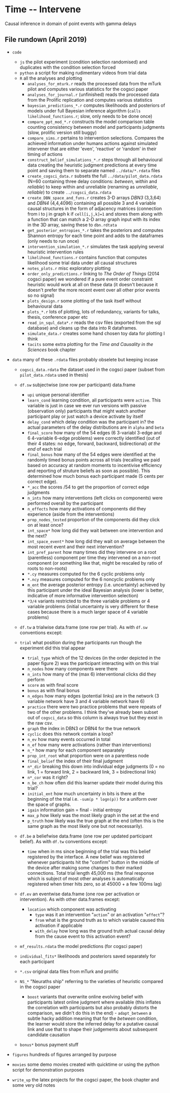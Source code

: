 # Time -- Intervene

Causal inference in domain of point events with gamma delays

## File rundown (April 2019)

- `code`

  - `js` the pilot experiment (condition selection randomised) and duplicates with the condition selection forced
  - `python` a script for making rudimentary videos from trial data
  - `R` all the analyses and plotting
  	- `analyses_for_mturk.r` reads the processed data from the mTurk pilot and computes various statistics for the cogsci paper
  	- `analyses_for_journal.r` (unfinished) reads the processed data from the Prolific replication and computes various statistics
  	- `bayesian_predictions_*.r` computes likelihoods and posteriors of models under full Bayesian inference algorithm (`calls likelihood_functions.r`; slow, only needs to be done once)
  	- `compare_ppt_mod_*.r` constructs the model comparison table counting consistency between model and participants judgments (slow, prolific version still buggy)
  	- `compare_sims.r` pertains to intervention selections.  Compares the achieved information under humans actions against simulated intervener that are either 'even', 'reactive' or 'random' in their timing of actions
  	- `construct_belief_simulations_*.r` steps through all behavioural data creating the heuristic judgment predictions at every time point and saving them to separate named `../data/*.rdata` files
  	- `create_cogsci_data.r` subsets the full `../data/pilot_data.rdata` (N=60 containing three delay conditions: _between, within_ and _reliable_) to keep within and unreliable (renaming as _unreliable_, _reliable_) to create `../cogsci_data.rdata`
  	- `create_DBN_space_and_funs.r` creates 3-D arrays _DBN3_ (3,3,64) and _DBN4_ (4,4,4096) containing all possible 3 and 4 variable causal structures in the form of adjacency matrices (connection from i to j in graph k if `cell[i,j,k]=1` and stores them along with a function that can match a 2-D array graph input with its index in the 3D array, saving these to `dbn.rdtata`
  	- `get_posterior_entropies_*.r` takes the posteriors and computes Shannon entropy for each time point and adds to the dataframes (only needs to run once)
  	- `intervention_simulation_*.r` simulates the task applying several heuristic intervention rules
  	- `likelihood_functions.r` contains function that computes likelihood some trial data under all causal structures
  	- `notes_plots.r` misc exploratory plotting
  	- `order_only_predictions.r` linking to _The Order of Things_ (2014 cogsci paper) we wondered if a pure event order constraint heuristic would work at all on these data (it doesn't because it doesn't prefer the more recent event over all other prior events so no signal)
  	- `plots_design.r` some plotting of the task itself without behavioural data
  	- `plots_*.r` lots of plotting, lots of redundancy, variants for talks, thesis, conference paper etc
  	- `read_in_squl_data*.r` reads the csv files (exported from the sql database) and cleans up the data into R dataframes.
  	- `simulate_data.r` creates some hand chosen toy data for plotting I think
  	- `tacits` some extra plotting for the _Time and Causality in the Sciences_ book chapter

- `data` many of these `.rdata` files probably obselete but keeping incase

	- `cogsci_data.rdata` the dataset used in the cogsci paper (subset from `pilot_data.rdata` used in thesis)
     - `df.sw` subjectwise (one row per participant) data.frame

     	- `upi` unique personal identifier
      	- `learn_cond` learning condition, all participants were `active`.  This variable is just in case we ever run versions with passive (observation only) participants that might watch another participant play or just watch a device activate by itself
     	- `delay_cond` which delay condition was the participant in? the actual parameters of the delay distributions are in `alpha` and `beta`
     	- `final_score` how many of the 54 edges (6 3-variabl 3-edge and 6 4-variable 6-edge problems) were correctly identified (out of their 4 states: no edge, forward, backward, bidirectional) _at the end_ of each trial
     	- `final_bonus` how many of the 54 edges were identified at the randomly timed bonus points across all trials (recalling we paid based on accuracy at random moments to incentivise efficiency and reporting of struture beliefs as soon as possible).  This determined how much bonus each participant made (5 cents per correct edge).
     	- `*_acc` the scores /54 to get the proportion of correct edge judgments
     	-  `n_ints` how many interventions (left clicks on components) were performed overall by the participant
     	- `n_effects` how many activations of components did they experience (aside from the interventions)
     	- `prop_nodes_tested` proportion of the components did they click on at least once?
     	- `int_space*` how long did they wait between one intervention and the next?
     	- `int_space_event*` how long did they wait on average between the most recent event and their next intervention?
     	- `int_pref_parent` how many times did they intervene on a root (parentless) component per time they intervened on a non-root component (or something like that, might be rescaled by ratio of roots to non-roots)
     	- `*.cy` measures computed for the 6 cyclic problems only
     	- `*.ncy` measures computed for the 6 noncyclic problems only
     	- `m_ent` the average posterior entropy (i.e. uncertainty) achieved by this participant under the ideal Bayesian analysis (lower is better, indicative of more informative intervention selection)
     	- `*3/4` variants restricted to the three variable problems or 4 variable problems (initial uncertainty is very different for these cases because there is a much larger space of 4 variable problems)

    - `df.tw` a trialwise data.frame (one row per trial).  As with `df.sw` conventions except:
    	
	- `trial` what position during the participants run though the experiment did this trial appear
      	- `trial_type` which of the 12 devices (in the order depicted in the paper figure 2) was the participant interacting with on this trial
      	- `n_nodes` how many components were there
      	- `n_ints` how many of the (max 6) interventional clicks did they perform
      	- `score` as with final score
      	- `bonus` as with final bonus
      	- `n_edges` how many edges (potential links) are in the network (3 variable network have 3 and 4 variable network have 6)
      - `practice` there were two practice problems that were repeats of two of the other problems.  I think they've already been subset out of `cogsci_data` so this column is always true but they exist in the raw csv.
      - `graph` the index in DBN3 or DBN4 for the true network
      - `cyclic` does this network contain a loop?
      - `n_ev` how many events occurred in total
      - `n_ef` how many were activations (rather than interventions)
      - `n_*` how many for each component separately
      - `prop_int_root` what proportion were on a parentless node
      - `final_belief` the index of their final judgment
      - `n*_dir` breaking this down into individual edge judgments (0 = no link, 1 = forward link, 2 = backward link, 3 = bidirectional link)
      - `n*_cor` was it right?
      - `n_be_ch` how often did this learner update their model during this trial?
      - `initial_ent` how much uncertainty in bits is there at the beginning of the trial i.e. `-sum(p * logn(p))` for a uniform over the space of graphs.
      - `igain` information gain = final - initial entropy
      - `max_p` how likely was the most likely graph in the set at the end
      - `p_truth` how likely was the true graph at the end (often this is the same graph as the most likely one but not necessarily).

    - `df.be` a beliefwise data.frame (one row per updated participant belief).  As with `df.tw` conventions except:
    	
		- `time` when in ms since beginning of the trial was this belief registered by the interface. A new belief was registered whenever participants hit the "confirm" button in the middle of the device after making some changes to their marked connections.  Total trial length 45,000 ms (the final response which is subject of most other analyses is automatically registered when timer hits zero, so at 45000 + a few 100ms lag)

    - `df.ev` an eventwise data.frame (one row per activation or intervention).  As with other data.frames except:
		- `location` which component was activating
    		- `type` was it an intervention "`action`" or an activation "`effect`"?
    		- `from` what is the ground truth as to which variable caused this activation if applicable
    		- `with_delay` how long was the ground truth actual causal delay from the cause event to this activation event?
    
    - `mf_results.rdata` the model predictions (for cogsci paper)
    - `individual_fits*` likelihoods and posteriors saved separately for each participant
    - `*.csv` original data files from mTurk and prolific
    - `NS_*` "Neuraths ship" referring to the varieties of heuristic compared in the cogsci paper
		- `boost` variants that overwrite online evolving belief with participants latest online judgment where available (this inflates the correlation with participants but also probably distorts the comparison, we didn't do this in the end)
		    		- `adapt_between` a subtle hacky addition meaning that for the _between_ condition, the learner would store the inferred delay for a putative causal link and use that to shape their judgements about subsequent candidate causation
	- `bonus*` bonus payment stuff
- `figures` hundreds of figures arranged by purpose

- `movies` some demo movies created with quicktime or using the python script for demonstration purposes

- `write_up` the latex projects for the cogsci paper, the book chapter and some very old notes


